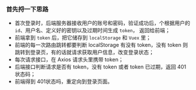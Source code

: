 ### 首先捋一下思路

- 首次登录时，后端服务器接收用户的账号和密码，验证成功后，个根据用户的 `id`、用户名、定义好的密钥以及过期时间生成 `token`， 返回给前端；
- 前端拿到 `token` 后，把它储存到 `localStorage` 和 `Vuex` 里；
- 前端的每一次路由跳转都要判断 localStorage 有没有 token，没有 token 则跳转到登录页，有的话就请求获取用户信息，改变登录状态；
- 每次请求接口，在 Axios 请求头里携带 token；
- 后端接口判断请求是否有 token，没有 token 或者 token 已过期，返回 401 状态码；
- 前端得到 401状态吗，重定向到登录页面。